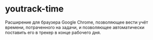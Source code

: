 # youtrack-time
Расширение для браузера Google Chrome, позволяющее вести учёт времени, потраченного на задачи, и позволяющее автоматически поставить его в трекер в конце рабочего дня.
